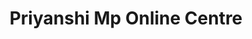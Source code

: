 ---
title: "Priyanshi Mp Online Centre"
url: /barodiya-kalan/priyanshi-mp-online-centre/
shop: computer
---